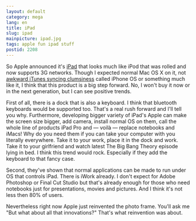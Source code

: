 ```yaml
---
layout: default
category: mega
lang: en
title: iPad
slug: ipad
mainpicture: ipad.jpg
tags: apple fun ipad stuff 
postid: 2208
---
```



So Apple announced it's <a href="http://www.apple.com/ipad/">iPad</a> that looks much like iPod that was rolled and now supports 3G networks. Though I expected normal Mac OS X on it, not <a href="http://mega.genn.org/en/2009/how-do-i-live-without-a-compass-in-my-phone/">awkward iTunes syncing clumsiness</a> called iPhone OS or something much like it, I think that this product is a big step forward. No, I won't buy it now or in the next generation, but I can see positive trends.<!--more-->

First of all, there is a dock that is also a keyboard. I think that bluetooth keyboards would be supported too. That's a real rush forward and I'll tell you why. Furthermore, developing bigger variety of iPad's Apple can make the screen size bigger, add camera, install normal OS on them, call the whole line of products iPad Pro and — voilà — replace notebooks and iMacs! Why do you need them if you can take your computer with you literally everywhere. Take it to your work, place it in the dock and work. Take it to your girlfriend and watch latest The Big Bang Theory episode lying in bed. I think this trend would rock. Especially if they add the keyboard to that fancy case.

Second, they've shown that normal applications can be made to run under OS that controls iPad. There is iWork already. I don't expect for Adobe Photoshop or Final Cut Studio but that's already enough for those who need notebooks just for presentations, movies and pictures. And I think it's not less then 80% of users.

Nevertheless right now Apple just reinvented the photo frame. You'll ask me "But what about all that innovations?" That's what reinvention was about.